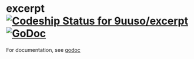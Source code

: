 excerpt [ ![Codeship Status for 9uuso/excerpt](https://codeship.com/projects/83bc8930-0cee-0133-3c85-7aae0ba3591b/status?branch=master)](https://codeship.com/projects/91242) [![GoDoc](https://godoc.org/github.com/9uuso/excerpt?status.svg)](https://godoc.org/github.com/9uuso/excerpt)
=======

For documentation, see [godoc](https://godoc.org/github.com/9uuso/excerpt)
